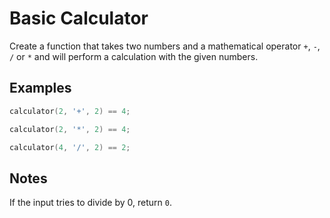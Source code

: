 # Basic Calculator

Create a function that takes two numbers and a mathematical operator `+`, `-`, `/` or `*` and will perform a calculation with the given numbers.

## Examples

```C++
calculator(2, '+', 2) == 4;

calculator(2, '*', 2) == 4;

calculator(4, '/', 2) == 2;
```

## Notes

If the input tries to divide by 0, return `0`.
